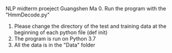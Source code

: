 
NLP midterm proeject
Guangshen Ma
0. Run the program with the "HmmDecode.py"
1. Please change the directory of the test and training data at the beginning of each python file (def init)
2. The program is run on Python 3.7
3. All the data is in the "Data" folder